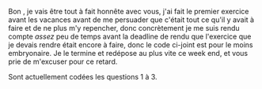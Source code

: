 Bon , je vais être tout à fait honnête avec vous, j'ai fait le premier exercice avant les vacances avant de me persuader que c'était tout ce qu'il y avait à faire et de ne plus m'y repencher, donc concrètement je me suis rendu compte *assez* peu de temps avant la deadline de rendu que l'exercice que je devais rendre était encore à faire, donc le code ci-joint est pour le moins embryonaire. Je le termine et redépose au plus vite ce week end, et vous prie de m'excuser pour ce retard.

Sont actuellement codées les questions 1 à 3. 